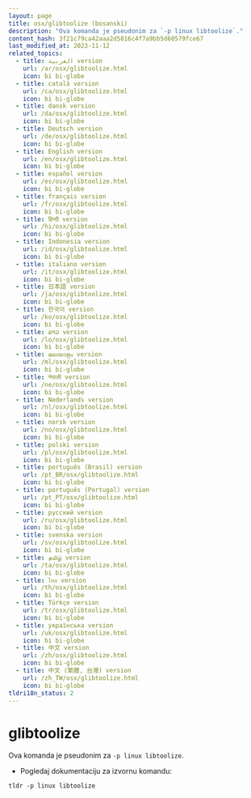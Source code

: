 ```yaml
---
layout: page
title: osx/glibtoolize (bosanski)
description: "Ova komanda je pseudonim za `-p linux libtoolize`."
content_hash: 3f21c79ca42aaa2d5816c4f7a9bb5d60579fce67
last_modified_at: 2023-11-12
related_topics:
  - title: العربية version
    url: /ar/osx/glibtoolize.html
    icon: bi bi-globe
  - title: català version
    url: /ca/osx/glibtoolize.html
    icon: bi bi-globe
  - title: dansk version
    url: /da/osx/glibtoolize.html
    icon: bi bi-globe
  - title: Deutsch version
    url: /de/osx/glibtoolize.html
    icon: bi bi-globe
  - title: English version
    url: /en/osx/glibtoolize.html
    icon: bi bi-globe
  - title: español version
    url: /es/osx/glibtoolize.html
    icon: bi bi-globe
  - title: français version
    url: /fr/osx/glibtoolize.html
    icon: bi bi-globe
  - title: हिन्दी version
    url: /hi/osx/glibtoolize.html
    icon: bi bi-globe
  - title: Indonesia version
    url: /id/osx/glibtoolize.html
    icon: bi bi-globe
  - title: italiano version
    url: /it/osx/glibtoolize.html
    icon: bi bi-globe
  - title: 日本語 version
    url: /ja/osx/glibtoolize.html
    icon: bi bi-globe
  - title: 한국어 version
    url: /ko/osx/glibtoolize.html
    icon: bi bi-globe
  - title: ລາວ version
    url: /lo/osx/glibtoolize.html
    icon: bi bi-globe
  - title: മലയാളം version
    url: /ml/osx/glibtoolize.html
    icon: bi bi-globe
  - title: नेपाली version
    url: /ne/osx/glibtoolize.html
    icon: bi bi-globe
  - title: Nederlands version
    url: /nl/osx/glibtoolize.html
    icon: bi bi-globe
  - title: norsk version
    url: /no/osx/glibtoolize.html
    icon: bi bi-globe
  - title: polski version
    url: /pl/osx/glibtoolize.html
    icon: bi bi-globe
  - title: português (Brasil) version
    url: /pt_BR/osx/glibtoolize.html
    icon: bi bi-globe
  - title: português (Portugal) version
    url: /pt_PT/osx/glibtoolize.html
    icon: bi bi-globe
  - title: русский version
    url: /ru/osx/glibtoolize.html
    icon: bi bi-globe
  - title: svenska version
    url: /sv/osx/glibtoolize.html
    icon: bi bi-globe
  - title: தமிழ் version
    url: /ta/osx/glibtoolize.html
    icon: bi bi-globe
  - title: ไทย version
    url: /th/osx/glibtoolize.html
    icon: bi bi-globe
  - title: Türkçe version
    url: /tr/osx/glibtoolize.html
    icon: bi bi-globe
  - title: українська version
    url: /uk/osx/glibtoolize.html
    icon: bi bi-globe
  - title: 中文 version
    url: /zh/osx/glibtoolize.html
    icon: bi bi-globe
  - title: 中文 (繁體, 台灣) version
    url: /zh_TW/osx/glibtoolize.html
    icon: bi bi-globe
tldri18n_status: 2
---
```

# glibtoolize

Ova komanda je pseudonim za `-p linux libtoolize`.

- Pogledaj dokumentaciju za izvornu komandu:

`tldr -p linux libtoolize`

